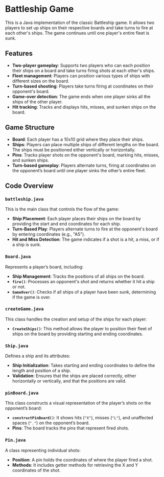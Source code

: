 # Battleship Game

This is a Java implementation of the classic Battleship game. It allows two players to set up ships on their respective boards and take turns to fire at each other's ships. The game continues until one player's entire fleet is sunk.

## Features

- **Two-player gameplay**: Supports two players who can each position their ships on a board and take turns firing shots at each other's ships.
- **Fleet management**: Players can position various types of ships with different sizes on the board.
- **Turn-based shooting**: Players take turns firing at coordinates on their opponent's board.
- **Game-over detection**: The game ends when one player sinks all the ships of the other player.
- **Hit tracking**: Tracks and displays hits, misses, and sunken ships on the board.

## Game Structure

- **Board**: Each player has a 10x10 grid where they place their ships.
- **Ships**: Players can place multiple ships of different lengths on the board. The ships must be positioned either vertically or horizontally.
- **Pins**: Tracks player shots on the opponent's board, marking hits, misses, and sunken ships.
- **Turn-based gameplay**: Players alternate turns, firing at coordinates on the opponent’s board until one player sinks the other’s entire fleet.

## Code Overview

### `battleship.java`
This is the main class that controls the flow of the game:
- **Ship Placement**: Each player places their ships on the board by providing the start and end coordinates for each ship.
- **Turn-Based Play**: Players alternate turns to fire at the opponent's board by entering coordinates (e.g., "A5").
- **Hit and Miss Detection**: The game indicates if a shot is a hit, a miss, or if a ship is sunk.

### `Board.java`
Represents a player’s board, including:
- **Ship Management**: Tracks the positions of all ships on the board.
- **`fire()`**: Processes an opponent's shot and returns whether it hit a ship or not.
- **`GameOver()`**: Checks if all ships of a player have been sunk, determining if the game is over.

### `createGame.java`
This class handles the creation and setup of the ships for each player:
- **`CreateShips()`**: This method allows the player to position their fleet of ships on the board by providing starting and ending coordinates.

### `Ship.java`
Defines a ship and its attributes:
- **Ship Initialization**: Takes starting and ending coordinates to define the length and position of a ship.
- **Validation**: Ensures that the ships are placed correctly, either horizontally or vertically, and that the positions are valid.

### `pinBoard.java`
This class constructs a visual representation of the player’s shots on the opponent’s board:
- **`constructPinBoard()`**: It shows hits (`"X"`), misses (`"L"`), and unaffected spaces (`"."`) on the opponent’s board.
- **Pins**: The board tracks the pins that represent fired shots.

### `Pin.java`
A class representing individual shots:
- **Position**: A pin holds the coordinates of where the player fired a shot.
- **Methods**: It includes getter methods for retrieving the X and Y coordinates of the shot.


